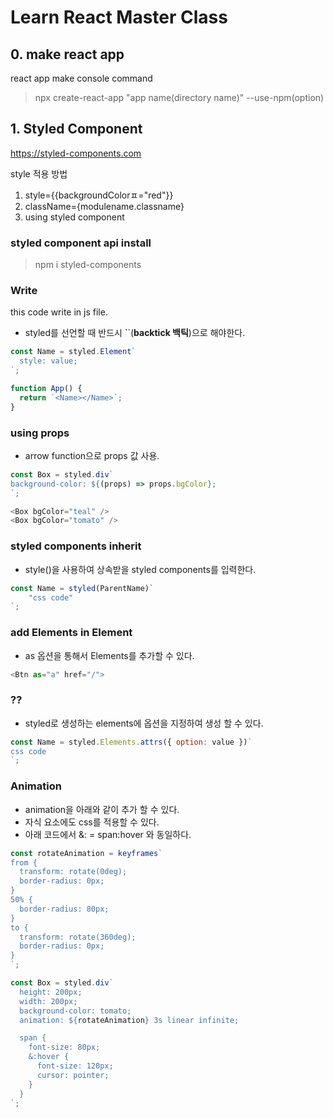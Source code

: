 # Learn React Master Class

## 0. make react app

react app make console command

> npx create-react-app "app name(directory name)" --use-npm(option)

## 1. Styled Component

https://styled-components.com

style 적용 방법

1. style={{backgroundColorㅍ="red"}}
2. className={modulename.classname}
3. using styled component

### styled component api install

> npm i styled-components

### Write

this code write in js file.

- styled를 선언할 때 반드시 ``(**backtick 백틱**)으로 해야한다.

```javascript
const Name = styled.Element`
  style: value;
`;

function App() {
  return `<Name></Name>`;
}
```

### using props

- arrow function으로 props 값 사용.

```javascript
const Box = styled.div`
background-color: ${(props) => props.bgColor};
`;

<Box bgColor="teal" />
<Box bgColor="tomato" />
```

### styled components inherit

- style()을 사용하여 상속받을 styled components를 입력한다.

```javascript
const Name = styled(ParentName)`
    "css code"
`;
```

### add Elements in Element

- as 옵션을 통해서 Elements를 추가할 수 있다.

```javascript
<Btn as="a" href="/">
```

### ??

- styled로 생성하는 elements에 옵션을 지정하여 생성 할 수 있다.

```javascript
const Name = styled.Elements.attrs({ option: value })`
css code
`;
```

### Animation

- animation을 아래와 같이 추가 할 수 있다.
- 자식 요소에도 css를 적용할 수 있다.
- 아래 코드에서 &: = span:hover 와 동일하다.

```javascript
const rotateAnimation = keyframes`
from {
  transform: rotate(0deg);
  border-radius: 0px;
}
50% {
  border-radius: 80px;
}
to {
  transform: rotate(360deg);
  border-radius: 0px;
}
`;

const Box = styled.div`
  height: 200px;
  width: 200px;
  background-color: tomato;
  animation: ${rotateAnimation} 3s linear infinite;

  span {
    font-size: 80px;
    &:hover {
      font-size: 120px;
      cursor: pointer;
    }
  }
`;
```
